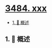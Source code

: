 # [3484. xxx](https://github.com/Tdahuyou/TNotes.leetcode/tree/main/notes/3484.%20xxx)

<!-- region:toc -->

- [1. 📝 概述](#1--概述)

<!-- endregion:toc -->

## 1. 📝 概述
